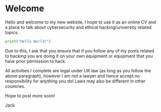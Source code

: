 # Welcome


Hello and welcome to my new website, I hope to use it as an online CV and a place to talk about cybersecurity and ethical hacking/university related topics.

```py
print("Hello World!")
```

Due to this, I ask that you ensure that if you follow any of my posts related to hacking you are doing it on your own equipment or equipment that you have prior permission to hack.

All activities I complete are legal under UK law (as long as you follow the above paragraph), however I am not a lawyer and hence accept no responsibility for anything you do! Laws may also be different in other countries.

Hope to post more soon!

Jack


